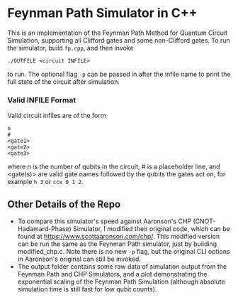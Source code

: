 # Feynman Path Simulator in C++
This is an implementation of the Feynman Path Method for Quantum Circuit Simulation, supporting all Clifford gates and some non-Clifford gates. To run the simulator, build ```fp.cpp```, and then invoke
```
./OUTFILE <circuit INFILE>
```
to run. The optional flag ```-p``` can be passed in after the infile name to print the full state of the circuit after simulation. 

### Valid INFILE Format ###

Valid circuit infiles are of the form
```
n
#
<gate1>
<gate2>
<gate3>
```
where n is the number of qubits in the circuit, # is a placeholder line, and <gate(s)> are valid gate names followed by the qubits the gates act on, for example `h 3` or `ccx 0 1 2`. 

## Other Details of the Repo ##
- To compare this simulator's speed against Aaronson's CHP (CNOT-Hadamard-Phase) Simulator, I modified their original code, which can be found at https://www.scottaaronson.com/chp/. This modified version can be run the same as the Feynman Path simulator, just by building modified_chp.c. Note there is no new `-p` flag, but the original CLI options in Aaronson's original can still be invoked.
- The output folder contains some raw data of simulation output from the Feynman Path and CHP Simulators, and a plot demonstrating the exponential scaling of the Feynman Path Simulation (although absolute simulation time is still fast for low qubit counts). 
